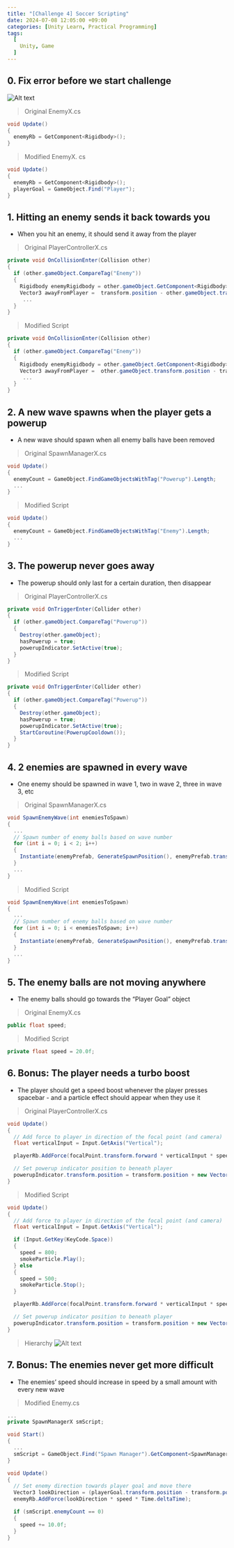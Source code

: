 ```yaml
---
title: "[Challenge 4] Soccer Scripting"
date: 2024-07-08 12:05:00 +09:00
categories: [Unity Learn, Practical Programming]
tags:
  [
    Unity, Game
  ]
---
```


## 0. Fix error before we start challenge
![Alt text](/assets/img/posts/Unity/Chanllenge4Error.png)

> Original EnemyX.cs

```c#
void Update()
{
  enemyRb = GetComponent<Rigidbody>();
}
```

> Modified EnemyX. cs

```c#
void Update()
{
  enemyRb = GetComponent<Rigidbody>();
  playerGoal = GameObject.Find("Player");
}
```

## 1. Hitting an enemy sends it back towards you

* When you hit an enemy, it should send it away from the player

> Original PlayerControllerX.cs

```c#
private void OnCollisionEnter(Collision other)
{
  if (other.gameObject.CompareTag("Enemy"))
  {
    Rigidbody enemyRigidbody = other.gameObject.GetComponent<Rigidbody>();
    Vector3 awayFromPlayer =  transform.position - other.gameObject.transform.position; 
     ...
  }
}
```

> Modified Script

```c#
private void OnCollisionEnter(Collision other)
{
  if (other.gameObject.CompareTag("Enemy"))
  {
    Rigidbody enemyRigidbody = other.gameObject.GetComponent<Rigidbody>();
    Vector3 awayFromPlayer =  other.gameObject.transform.position - transform.position; 
     ...
  }
}
```

## 2. A new wave spawns when the player gets a powerup

* A new wave should spawn when all enemy balls have been removed

> Original SpawnManagerX.cs

```c#
void Update()
{
  enemyCount = GameObject.FindGameObjectsWithTag("Powerup").Length;
  ...
}
```

> Modified Script

```c#
void Update()
{
  enemyCount = GameObject.FindGameObjectsWithTag("Enemy").Length;
  ...
}
```

## 3. The powerup never goes away

* The powerup should only last for a certain duration, then disappear

> Original PlayerControllerX.cs

```c#
private void OnTriggerEnter(Collider other)
{
  if (other.gameObject.CompareTag("Powerup"))
  {
    Destroy(other.gameObject);
    hasPowerup = true;
    powerupIndicator.SetActive(true);
  }
}
```

> Modified Script

```c#
private void OnTriggerEnter(Collider other)
{
  if (other.gameObject.CompareTag("Powerup"))
  {
    Destroy(other.gameObject);
    hasPowerup = true;
    powerupIndicator.SetActive(true);
    StartCoroutine(PowerupCooldown());
  }
}
```

## 4. 2 enemies are spawned in every wave

* One enemy should be spawned in wave 1, two in wave 2, three in wave 3, etc

> Original SpawnManagerX.cs

```c#
void SpawnEnemyWave(int enemiesToSpawn)
{
  ...
  // Spawn number of enemy balls based on wave number
  for (int i = 0; i < 2; i++)
  {
    Instantiate(enemyPrefab, GenerateSpawnPosition(), enemyPrefab.transform.rotation);
  }
  ...
}
```

> Modified Script

```c#
void SpawnEnemyWave(int enemiesToSpawn)
{
  ...
  // Spawn number of enemy balls based on wave number
  for (int i = 0; i < enemiesToSpawn; i++)
  {
    Instantiate(enemyPrefab, GenerateSpawnPosition(), enemyPrefab.transform.rotation);
  }
  ...
}
```

## 5. The enemy balls are not moving anywhere

* The enemy balls should go towards the “Player Goal” object

> Original EnemyX.cs

```c#
public float speed;
```

> Modified Script

```c#
private float speed = 20.0f;
```

## 6. Bonus: The player needs a turbo boost

* The player should get a speed boost whenever the player presses spacebar - and a particle effect should appear when they use it 

> Original PlayerControllerX.cs

```c#
void Update()
{
  // Add force to player in direction of the focal point (and camera)
  float verticalInput = Input.GetAxis("Vertical");

  playerRb.AddForce(focalPoint.transform.forward * verticalInput * speed * Time.deltaTime); 

  // Set powerup indicator position to beneath player
  powerupIndicator.transform.position = transform.position + new Vector3(0, -0.6f, 0);
}
```

> Modified Script

```c#
void Update()
{
  // Add force to player in direction of the focal point (and camera)
  float verticalInput = Input.GetAxis("Vertical");

  if (Input.GetKey(KeyCode.Space))
  {
    speed = 800;
    smokeParticle.Play();
  } else
  {
    speed = 500;
    smokeParticle.Stop();
  }

  playerRb.AddForce(focalPoint.transform.forward * verticalInput * speed * Time.deltaTime); 

  // Set powerup indicator position to beneath player
  powerupIndicator.transform.position = transform.position + new Vector3(0, -0.6f, 0);
}
```

> Hierarchy
![Alt text](/assets/img/posts/Unity/challenge4Particle.png)

## 7. Bonus: The enemies never get more difficult

* The enemies’ speed should increase in speed by a small amount with every new wave

> Modified Enemy.cs

```c#
...
private SpawnManagerX smScript;

void Start()
{
  ...
  smScript = GameObject.Find("Spawn Manager").GetComponent<SpawnManagerX>();
}

void Update()
{
  // Set enemy direction towards player goal and move there
  Vector3 lookDirection = (playerGoal.transform.position - transform.position).normalized;
  enemyRb.AddForce(lookDirection * speed * Time.deltaTime);

  if (smScript.enemyCount == 0)
  {
    speed += 10.0f;
  }
}
```